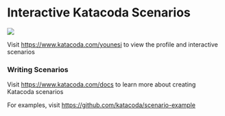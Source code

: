 # Interactive Katacoda Scenarios

[![](http://shields.katacoda.com/katacoda/younesi/count.svg)](https://www.katacoda.com/younesi "Get your profile on Katacoda.com")

Visit https://www.katacoda.com/younesi to view the profile and interactive scenarios

### Writing Scenarios
Visit https://www.katacoda.com/docs to learn more about creating Katacoda scenarios

For examples, visit https://github.com/katacoda/scenario-example
